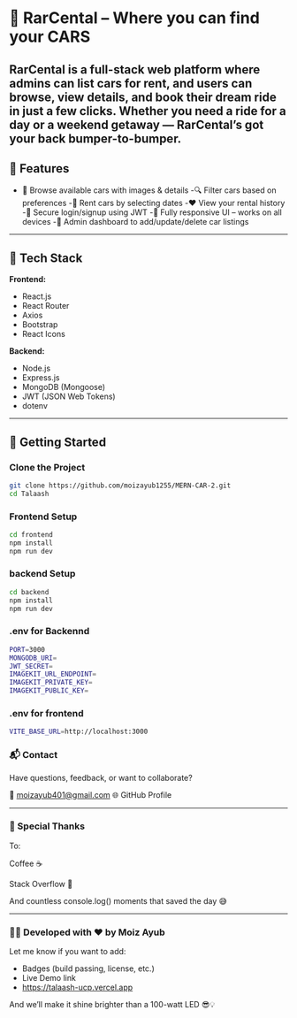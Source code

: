# 🧠 RarCental – Where you can find your CARS

**RarCental** is a full-stack web platform where admins can list cars for rent, and users can browse, view details, and book their dream ride in just a few clicks. Whether you need a ride for a day or a weekend getaway — RarCental’s got your back bumper-to-bumper.
---

## 🌟 Features

- 🚗 Browse available cars with images & details
-🔍 Filter cars based on preferences
-🛒 Rent cars by selecting dates
-❤️ View your rental history
-🔐 Secure login/signup using JWT
-📱 Fully responsive UI – works on all devices
-👑 Admin dashboard to add/update/delete car listings

---

## 🧰 Tech Stack

**Frontend:**
- React.js
- React Router
- Axios
- Bootstrap
- React Icons

**Backend:**
- Node.js
- Express.js
- MongoDB (Mongoose)
- JWT (JSON Web Tokens)
- dotenv

---

## 🚀 Getting Started

### Clone the Project

```sh
git clone https://github.com/moizayub1255/MERN-CAR-2.git
cd Talaash
```

### Frontend Setup
```sh
cd frontend
npm install
npm run dev
```

### backend Setup
```sh
cd backend
npm install
npm run dev
```

### .env for Backennd
```sh
PORT=3000
MONGODB_URI=
JWT_SECRET=
IMAGEKIT_URL_ENDPOINT=
IMAGEKIT_PRIVATE_KEY=
IMAGEKIT_PUBLIC_KEY=

```


### .env for frontend
```sh
VITE_BASE_URL=http://localhost:3000

```

### 📬 Contact
Have questions, feedback, or want to collaborate?

📧 moizayub401@gmail.com
🌐 GitHub Profile

---

### 🙌 Special Thanks
To:

Coffee ☕

Stack Overflow 🧠

And countless console.log() moments that saved the day 😅

---

### 👨‍💻 Developed with ❤️ by Moiz Ayub

Let me know if you want to add:
- Badges (build passing, license, etc.)
- Live Demo link
- https://talaash-ucp.vercel.app

And we’ll make it shine brighter than a 100-watt LED 😎💡
